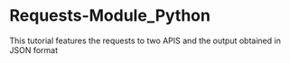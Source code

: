 # Requests-Module_Python
This tutorial features the requests to two APIS and the output obtained in JSON format
